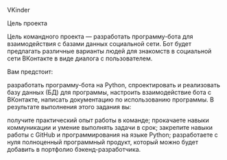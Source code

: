 VKinder

Цель проекта

Цель командного проекта — разработать программу-бота для взаимодействия с базами данных 
социальной сети. Бот будет предлагать различные варианты людей для знакомств в 
социальной сети ВКонтакте в виде диалога с пользователем.

Вам предстоит:

разработать программу-бота на Python,
спроектировать и реализовать базу данных (БД) для программы,
настроить взаимодействие бота с ВКонтакте,
написать документацию по использованию программы.
В результате выполнения этого задания вы:

получите практический опыт работы в команде;
прокачаете навыки коммуникации и умение выполнять задачи в срок;
закрепите навыки работы с GitHub и программирования на языке Python;
разработаете с нуля полноценный программный продукт, который можно будет добавить в портфолио бэкенд-разработчика.